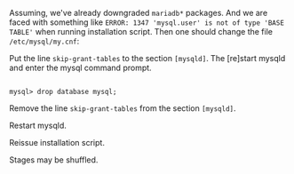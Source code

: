 Assuming, we've already downgraded `mariadb*` packages.
And we are faced with something like `ERROR: 1347 'mysql.user' is not of type 'BASE TABLE'` when running installation script.
Then one should change the file `/etc/mysql/my.cnf`:

Put the line `skip-grant-tables` to the section `[mysqld]`.
The \[re\]start mysqld and enter the mysql command prompt.

```

mysql> drop database mysql;

```

Remove the line `skip-grant-tables` from the section `[mysqld]`.

Restart mysqld.

Reissue installation script.


Stages may be shuffled.

